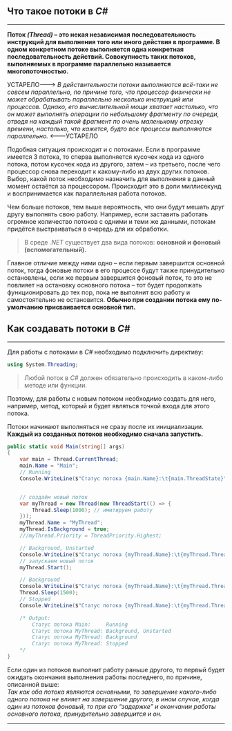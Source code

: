 ## Что такое потоки в *C#*

____

**Поток *(Thread)* – это некая независимая последовательность инструкций для выполнения
того или иного действия в программе. В одном конкретном потоке выполняется одна
конкретная последовательность действий. Совокупность таких потоков, выполняемых в
программе параллельно называется многопоточностью.**

УСТАРЕЛО--->
*В действительности потоки выполняются всё-таки не совсем параллельно, по причине того,
что процессор физически не может обрабатывать параллельно несколько инструкций или
процессов. Однако, его вычислительной мощи хватает настолько, что он может выполнять
операции по небольшому фрагменту по очереди, отводя на каждый такой фрагмент по очень
маленькому отрезку времени, настолько, что кажется, будто все процессы выполняются
параллельно.*
<---УСТАРЕЛО

Подобная ситуация происходит и с потоками. Если в программе имеется 3 потока, то сперва
выполняется кусочек кода из одного потока, потом кусочек кода из другого, затем – из
третьего, после чего процессор снова переходит к какому-либо из двух других потоков.
Выбор, какой поток необходимо назначить для выполнения в данный момент остаётся за
процессором. Происходит это в доли миллисекунд и воспринимается как параллельная работа
потоков.

Чем больше потоков, тем выше вероятность, что они будут мешать друг другу выполнять
свою работу. Например, если заставить работать огромное количество потоков с одними и
теми же данными, потокам придётся выстраиваться в очередь для их обработки.

>В среде *.NET* существует два вида потоков: **основной и фоновый (вспомогательный).**

Главное отличие между ними одно – если первым завершится основной поток, тогда фоновые
потоки в его процессе будут также принудительно остановлены, если же первым завершится
фоновый поток, то это не повлияет на остановку основного потока – тот будет продолжать
функционировать до тех пор, пока не выполнит всю работу и самостоятельно не остановится.
**Обычно при создании потока ему по-умолчанию присваивается основной тип.**


## Как создавать потоки в *C#*

____

Для работы с потоками в *C#* необходимо подключить директиву:

```csharp
using System.Threading;
```

> Любой поток в *C#* должен обязательно происходить в каком-либо методе или функции.

Поэтому, для работы с новым потоком необходимо создать для него, например, метод,
который и будет являться точкой входа для этого потока.

Потоки начинают выполняться не сразу после их инициализации. **Каждый из созданных
потоков необходимо сначала запустить.**

```csharp
public static void Main(string[] args)
{
    var main = Thread.CurrentThread;
    main.Name = "Main";
    // Running
    Console.WriteLine($"Статус потока {main.Name}:\t{main.ThreadState}");


    // создаём новый поток
    var myThread = new Thread(new ThreadStart(() => {
        Thread.Sleep(1000); // имитируем работу
    }));
    myThread.Name = "MyThread";
    myThread.IsBackground = true;
    ///myThread.Priority = ThreadPriority.Highest;

    // Background, Unstarted
    Console.WriteLine($"Статус потока {myThread.Name}:\t{myThread.ThreadState}");
    // запускаем новый поток
    myThread.Start();

    // Background
    Console.WriteLine($"Статус потока {myThread.Name}:\t{myThread.ThreadState}");
    Thread.Sleep(1500);
    // Stopped
    Console.WriteLine($"Статус потока {myThread.Name}:\t{myThread.ThreadState}");

    /* Output:
        Статус потока Main:     Running
        Статус потока MyThread: Background, Unstarted
        Статус потока MyThread: Background
        Статус потока MyThread: Stopped
    */
}
```

Если один из потоков выполнит работу раньше другого, то первый будет ожидать окончания
выполнения работы последнего, по причине, описанной выше:  
*Так как оба потока являются основными, то завершение какого-либо одного потока не
влияет на завершение другого, в ином случае, когда один из потоков фоновый, то при его
“задержке” и окончании работы основного потока, принудительно завершится и он.*

____


